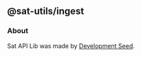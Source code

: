 ## @sat-utils/ingest

### About
Sat API Lib was made by [Development Seed](http://developmentseed.org).
